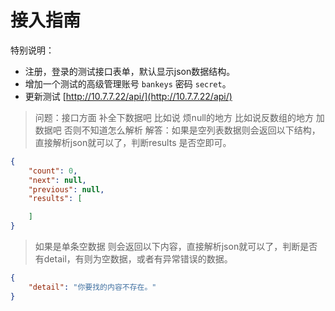 接入指南
=====

特别说明：

- 注册，登录的测试接口表单，默认显示json数据结构。
- 增加一个测试的高级管理账号 `bankeys` 密码 `secret`。
- 更新测试 [http://10.7.7.22/api/](http://10.7.7.22/api/)

> 问题：接口方面 补全下数据吧 比如说 烦null的地方 比如说反数组的地方 加数据吧 否则不知道怎么解析
> 解答：如果是空列表数据则会返回以下结构，直接解析json就可以了，判断results 是否空即可。

```json
{
    "count": 0,
    "next": null,
    "previous": null,
    "results": [

    ]
}
```

> 如果是单条空数据 则会返回以下内容，直接解析json就可以了，判断是否有detail，有则为空数据，或者有异常错误的数据。

```json
{
    "detail": "你要找的内容不存在。"
}
```



